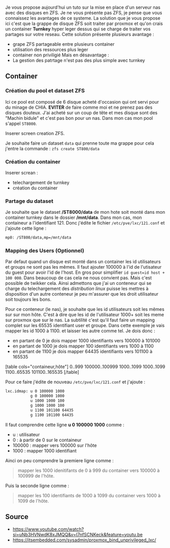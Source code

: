 
Je vous propose aujourd'hui un tuto sur la mise en place d'un serveur nas avec des disques en ZFS. Je ne vous présente pas ZFS, je pense que vous connaissez les avantages de ce systeme. 
La solution que je vous propose ici c'est que la grappe de disque ZFS soit traiter par proxmox et qu'on crais un container **Turnkey** hyper leger dessus qui se charge de traiter vos partages sur votre reseau. 
Cette solution présente plusieurs avantage : 
- grape ZFS partageable entre plusieurs container
- utilisation des ressources plus leger
- container non priviligié
Mais en désavantage :
- La gestion des patrtage n'est pas des plus simple avec turnkey

## Container
### Création du pool et dataset ZFS

Ici ce pool est composé de 6 disque acheté d'occasion qui ont servi pour du minage de CHIA. **EVITER** de faire comme moi et ne prenez pas des disques douteux. J'ai acheté sur un coup de tête et mes disque sont des "Machin bidule" et c'est pas bon pour un nas. Dans mon cas mon pool s'appel `ST8000`.

Inserer screen creation ZFS. 

Je souhaite faire un dataset `data` qui prenne toute ma grappe pour cela j'entre la commande : `zfs create ST800/data`

### Création du container

Inserer screan :
- telechargement de turnkey
- création du container

### Partage du dataset

Je souhaite que le dataset **/ST8000/data** de mon hote soit monté dans mon container turnkey dans le dossier **/mnt/data**.
Dans mon cas, mon containeur a l'identifiant 121.  Donc j'édite le fichier `/etc/pve/lxc/121.conf` et j'ajoute cette ligne :

~~~bash
mp0: /ST800/data,mp=/mnt/data
~~~

### Mapping des Users (Optionnel)

Par defaut quand un disque est monté dans un container les id utilisateurs et groups ne sont pas les mêmes. Il faut ajouter 100000 à l'id de l'utisateur du guest pour avoir l'id de l'host. En gros pour simplifier `id guest=id host + 100 000`. 
Dans beaucoup de cas cela ne nous convient pas. Mais c'est possible de twikker cela. Ainsi admettons que j'ai un conteneur qui se charge du telechargement des _distribution linux_ puisse les mettres à disposition d'un autre conteneur je peu m'assurer que les droit utilisateur soit toujours les bons. 

Pour ce conteneur (le nas), je souhaite que les id utilisateurs soit les mêmes sur sur mon hôte. C'est à dire que les id de l'utilisateur 1000+ soit les meme sur proxmox que sur le nas. La subtilité c'est qu'il faut faire un mapping complet sur les 65535 identifiant user et groupe. Dans cette exemple je vais mapper les id 1000 à 1100. et laisser les autre comme tel. Je dois donc :
- en partant de 0 je dois mapper 1000 identifiants vers 100000 à 101000
- en partant de 1000 je dois mapper 100 identifiants vers 1000 à 1100
- en partant de 1100 je dois mapper 64435 identifiants vers 101100 à 165535

[table cols="containeur,hôte"]
0..999	100000..100999
1000..1099	1000..1099
1100..65535	101100..165535
[/table]

Pour ce faire j'édite de nouveau  `/etc/pve/lxc/121.conf` et j'ajoute : 
~~~bash
lxc.idmap: u 0 100000 1000
           g 0 100000 1000
           u 1000 1000 100
           g 1000 1000 100
           u 1100 101100 64435
           g 1100 101100 64435
~~~

Il faut comprendre cette ligne **u 0 100000 1000** comme :
- u : utilisateur
- 0 : à partir de 0 sur le containeur
- 100000 : mapper vers 100000 sur l'hôte
- 1000 : mapper 1000 identifiant

Ainci on peu comprendre la premiere ligne comme : 
> mapper les 1000 idenitifants de 0 à 999 du container vers 100000 à 100999 de l'hôte. 

Puis la seconde ligne comme :
> mapper les 100 identifiants de 1000 à 1099 du container vers 1000 à 1099 de l'hôte.



## Source

* https://www.youtube.com/watch?si=uNb3HVNwdK8xJMQQ&v=I7nfSCNKeck&feature=youtu.be
* https://itsembedded.com/sysadmin/proxmox_bind_unprivileged_lxc/
